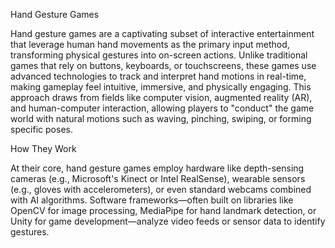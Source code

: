  Hand Gesture Games
 
Hand gesture games are a captivating subset of interactive entertainment that leverage human hand movements as the primary input method, transforming physical gestures into on-screen actions. Unlike traditional games that rely on buttons, keyboards, or touchscreens, these games use advanced technologies to track and interpret hand motions in real-time, making gameplay feel intuitive, immersive, and physically engaging. This approach draws from fields like computer vision, augmented reality (AR), and human-computer interaction, allowing players to "conduct" the game world with natural motions such as waving, pinching, swiping, or forming specific poses.

How They Work

At their core, hand gesture games employ hardware like depth-sensing cameras (e.g., Microsoft's Kinect or Intel RealSense), wearable sensors (e.g., gloves with accelerometers), or even standard webcams combined with AI algorithms. Software frameworks—often built on libraries like OpenCV for image processing, MediaPipe for hand landmark detection, or Unity for game development—analyze video feeds or sensor data to identify gestures. 
